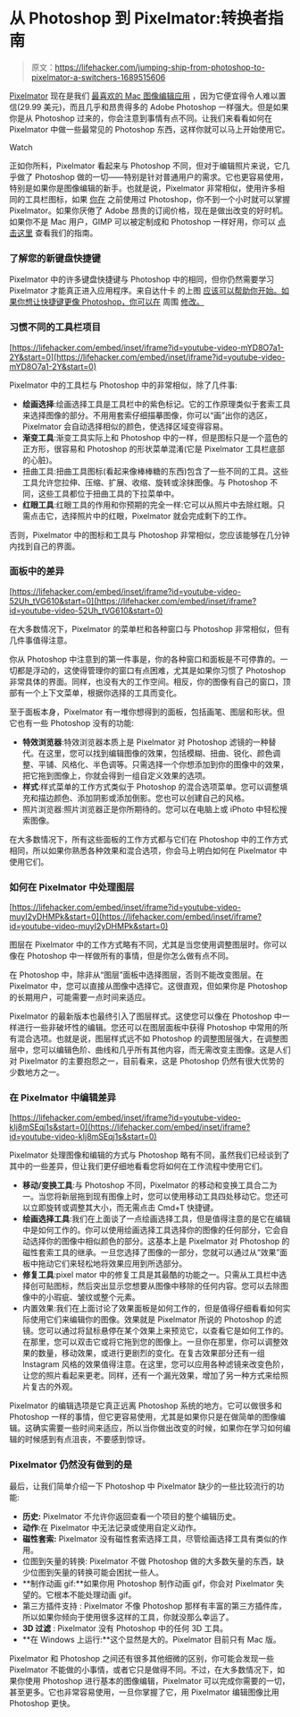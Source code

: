 # 从 Photoshop 到 Pixelmator:转换者指南

> 原文：<https://lifehacker.com/jumping-ship-from-photoshop-to-pixelmator-a-switchers-1689515606>

[Pixelmator](http://www.pixelmator.com/) 现在是我们 [最喜欢的 Mac 图像编辑应用](https://lifehacker.com/the-best-image-editing-app-for-mac-os-x-5874394) ，因为它便宜得令人难以置信(29.99 美元)，而且几乎和昂贵得多的 Adobe Photoshop 一样强大。但是如果你是从 Photoshop 过来的，你会注意到事情有点不同。让我们来看看如何在 Pixelmator 中做一些最常见的 Photoshop 东西，这样你就可以马上开始使用它。

Watch

正如你所料，Pixelmator 看起来与 Photoshop 不同，但对于编辑照片来说，它几乎做了 Photoshop 做的一切——特别是针对普通用户的需求。它也更容易使用，特别是如果你是图像编辑的新手。也就是说，Pixelmator 非常相似，使用许多相同的工具栏图标，如果 [你在](https://lifehacker.com/learn-the-basics-of-photoshop-the-complete-guide-5758404) 之前使用过 Photoshop，你不到一个小时就可以掌握 Pixelmator。如果你厌倦了 Adobe 昂贵的订阅价格，现在是做出改变的好时机。如果你不是 Mac 用户，GIMP 可以被定制成和 Photoshop 一样好用，你可以 [点击这里](http://lifehacker.com/how-to-make-the-gimp-work-more-like-photoshop-1551318983) 查看我们的指南。

### 了解您的新键盘快捷键

Pixelmator 中的许多键盘快捷键与 Photoshop 中的相同，但你仍然需要学习 Pixelmator 才能真正进入应用程序。来自达什卡 的上图 [应该可以帮助你开始。如果你想让快捷键更像 Photoshop，你可以在](http://dashkards.com/pixelmator) 周围 [修改。](http://pixelmatortutorials.net/?p=652)

### 习惯不同的工具栏项目

 [https://lifehacker.com/embed/inset/iframe?id=youtube-video-mYD8O7a1-2Y&start=0](https://lifehacker.com/embed/inset/iframe?id=youtube-video-mYD8O7a1-2Y&start=0) 

Pixelmator 中的工具栏与 Photoshop 中的非常相似，除了几件事:

*   **绘画选择**:绘画选择工具是工具栏中的紫色标记。它的工作原理类似于套索工具来选择图像的部分。不用用套索仔细描摹图像，你可以“画”出你的选区，Pixelmator 会自动选择相似的颜色，使选择区域变得容易。
*   **渐变工具**:渐变工具实际上和 Photoshop 中的一样，但是图标只是一个蓝色的正方形，很容易和 Photoshop 的形状菜单混淆(它是 Pixelmator 工具栏底部的心脏)。
*   扭曲工具:扭曲工具图标(看起来像棒棒糖的东西)包含了一些不同的工具。这些工具允许您拉伸、压缩、扩展、收缩、旋转或涂抹图像。与 Photoshop 不同，这些工具都位于扭曲工具的下拉菜单中。
*   **红眼工具**:红眼工具的作用和你预期的完全一样:它可以从照片中去除红眼。只需点击它，选择照片中的红眼，Pixelmator 就会完成剩下的工作。

否则，Pixelmator 中的图标和工具与 Photoshop 非常相似，您应该能够在几分钟内找到自己的界面。

### 面板中的差异

 [https://lifehacker.com/embed/inset/iframe?id=youtube-video-52Uh_tVG610&start=0](https://lifehacker.com/embed/inset/iframe?id=youtube-video-52Uh_tVG610&start=0) 

在大多数情况下，Pixelmator 的菜单栏和各种窗口与 Photoshop 非常相似，但有几件事值得注意。

你从 Photoshop 中注意到的第一件事是，你的各种窗口和面板是不可停靠的。一切都是浮动的，这使得管理你的窗口有点困难，尤其是如果你习惯了 Photoshop 非常具体的界面。同样，也没有大的工作空间。相反，你的图像有自己的窗口，顶部有一个上下文菜单，根据你选择的工具而变化。

至于面板本身，Pixelmator 有一堆你想得到的面板，包括画笔、图层和形状。但它也有一些 Photoshop 没有的功能:

*   **特效浏览器**:特效浏览器本质上是 Pixelmator 对 Photoshop 滤镜的一种替代。在这里，您可以找到编辑图像的效果，包括模糊、扭曲、锐化、颜色调整、平铺、风格化、半色调等。只需选择一个你想添加到你的图像中的效果，把它拖到图像上，你就会得到一组自定义效果的选项。
*   **样式**:样式菜单的工作方式类似于 Photoshop 的混合选项菜单。您可以调整填充和描边颜色、添加阴影或添加倒影。您也可以创建自己的风格。
*   照片浏览器:照片浏览器正是你所期待的。您可以在电脑上或 iPhoto 中轻松搜索图像。

在大多数情况下，所有这些面板的工作方式都与它们在 Photoshop 中的工作方式相同，所以如果你熟悉各种效果和混合选项，你会马上明白如何在 Pixelmator 中使用它们。

### 如何在 Pixelmator 中处理图层

 [https://lifehacker.com/embed/inset/iframe?id=youtube-video-muyI2yDHMPk&start=0](https://lifehacker.com/embed/inset/iframe?id=youtube-video-muyI2yDHMPk&start=0) 

图层在 Pixelmator 中的工作方式略有不同，尤其是当您使用调整图层时。你可以像在 Photoshop 中一样做所有的事情，但是你怎么做有点不同。

在 Photoshop 中，除非从“图层”面板中选择图层，否则不能改变图层。在 Pixelmator 中，您可以直接从图像中选择它。这很直观，但如果你是 Photoshop 的长期用户，可能需要一点时间来适应。

Pixelmator 的最新版本也最终引入了图层样式。这使您可以像在 Photoshop 中一样进行一些非破坏性的编辑。您还可以在图层面板中获得 Photoshop 中常用的所有混合选项。也就是说，图层样式远不如 Photoshop 的调整图层强大，在调整图层中，您可以编辑色阶、曲线和几乎所有其他内容，而无需改变主图像。这是人们对 Pixelmator 的主要抱怨之一，目前看来，这是 Photoshop 仍然有很大优势的少数地方之一。

### 在 Pixelmator 中编辑差异

 [https://lifehacker.com/embed/inset/iframe?id=youtube-video-kIj8mSEqj1s&start=0](https://lifehacker.com/embed/inset/iframe?id=youtube-video-kIj8mSEqj1s&start=0) 

Pixelmator 处理图像和编辑的方式与 Photoshop 略有不同，虽然我们已经谈到了其中的一些差异，但让我们更仔细地看看您将如何在工作流程中使用它们。

*   **移动/变换工具**:与 Photoshop 不同，Pixelmator 的移动和变换工具合二为一。当您将新层拖到现有图像上时，您可以使用移动工具四处移动它。您还可以立即旋转或调整其大小，而无需点击 Cmd+T 快捷键。
*   **绘画选择工具**:我们在上面谈了一点绘画选择工具，但是值得注意的是它在编辑中是如何工作的。你可以使用绘画选择工具选择你的图像的任何部分，它会自动选择你的图像中相似颜色的部分。这基本上是 Pixelmator 对 Photoshop 的磁性套索工具的继承。一旦您选择了图像的一部分，您就可以通过从“效果”面板中拖动它们来轻松地将效果应用到所选部分。
*   **修复工具**:pixel mator 中的修复工具是其最酷的功能之一。只需从工具栏中选择创可贴图标，然后突出显示您想要从图像中移除的任何内容。您可以去除图像中的小瑕疵、皱纹或整个元素。
*   内置效果:我们在上面讨论了效果面板是如何工作的，但是值得仔细看看如何实际使用它们来编辑你的图像。效果就是 Pixelmator 所说的 Photoshop 的滤镜。您可以通过将鼠标悬停在某个效果上来预览它，以查看它是如何工作的。在那里，您可以双击它或将它拖到您的图像上。一旦你在那里，你可以调整效果的数量，移动效果，或进行更剧烈的变化。在复古效果部分还有一组 Instagram 风格的效果值得注意。在这里，您可以应用各种滤镜来改变色阶，让您的照片看起来更老。同样，还有一个漏光效果，增加了另一种方式来给照片复古的外观。

Pixelmator 的编辑选项是它真正远离 Photoshop 系统的地方。它可以做很多和 Photoshop 一样的事情，但它更容易使用，尤其是如果你只是在做简单的图像编辑。这确实需要一些时间来适应，所以当你做出改变的时候，如果你在学习如何编辑的时候感到有点沮丧，不要感到惊讶。

### Pixelmator 仍然没有做到的是

最后，让我们简单介绍一下 Photoshop 中 Pixelmator 缺少的一些比较流行的功能:

*   **历史:** Pixelmator 不允许你返回查看一个项目的整个编辑历史。
*   **动作**:在 Pixelmator 中无法记录或使用自定义动作。
*   **磁性套索:** Pixelmator 没有磁性套索选择工具，尽管绘画选择工具有类似的作用。
*   位图到矢量的转换: Pixelmator 不做 Photoshop 做的大多数矢量的东西，缺少位图到矢量的转换可能会困扰一些人。
*   **制作动画 gif:**如果你用 Photoshop 制作动画 gif，你会对 Pixelmator 失望的。它根本不能处理动画 gif。
*   第三方插件支持 : Pixelmator 不像 Photoshop 那样有丰富的第三方插件库，所以如果你倾向于使用很多这样的工具，你就没那么幸运了。
*   **3D 过滤** : Pixelmator 没有 Photoshop 中的任何 3D 工具。
*   **在 Windows 上运行:**这个显然是大的。Pixelmator 目前只有 Mac 版。

Pixelmator 和 Photoshop 之间还有很多其他细微的区别，你可能会发现一些 Pixelmator 不能做的小事情，或者它只是做得不同。不过，在大多数情况下，如果你使用 Photoshop 进行基本的图像编辑，Pixelmator 可以完成你需要的一切，甚至更多。它也非常容易使用，一旦你掌握了它，用 Pixelmator 编辑图像比用 Photoshop 更快。